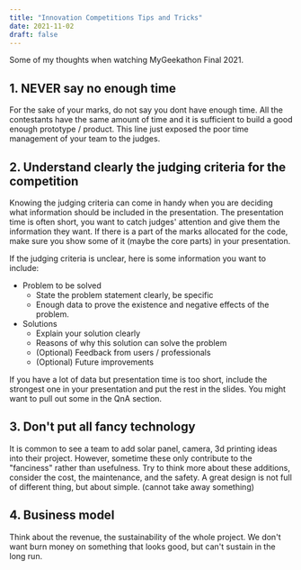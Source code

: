 ```yaml
---
title: "Innovation Competitions Tips and Tricks"
date: 2021-11-02
draft: false
---
```


Some of my thoughts when watching MyGeekathon Final 2021.

## 1. NEVER say no enough time

For the sake of your marks, do not say you dont have enough time.
All the contestants have the same amount of time and it is sufficient to build a good enough prototype / product.
This line just exposed the poor time management of your team to the judges.

## 2. Understand clearly the judging criteria for the competition

Knowing the judging criteria can come in handy when you are deciding what information should be included in the presentation.
The presentation time is often short, you want to catch judges' attention and give them the information they want.
If there is a part of the marks allocated for the code, make sure you show some of it (maybe the core parts) in your presentation.

If the judging criteria is unclear, here is some information you want to include:

- Problem to be solved
  - State the problem statement clearly, be specific
  - Enough data to prove the existence and negative effects of the problem.
- Solutions
  - Explain your solution clearly
  - Reasons of why this solution can solve the problem
  - (Optional) Feedback from users / professionals
  - (Optional) Future improvements

If you have a lot of data but presentation time is too short, include the strongest one in your presentation and put the rest in the slides. You might want to pull out some in the QnA section.

## 3. Don't put all fancy technology

It is common to see a team to add solar panel, camera, 3d printing ideas into their project. However, sometime these only contribute to the "fanciness" rather than usefulness.
Try to think more about these additions, consider the cost, the maintenance, and the safety. A great design is not full of different thing, but about simple. (cannot take away something)

## 4. Business model

Think about the revenue, the sustainability of the whole project. We don't want burn money on something that looks good, but can't sustain in the long run.
